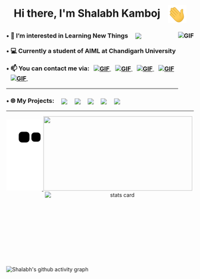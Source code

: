 <h1 align="Center">  
  Hi there, I'm Shalabh Kamboj &nbsp; 
  <img src="https://raw.githubusercontent.com/ABSphreak/ABSphreak/master/gifs/Hi.gif" width="50" valign="middle">
</h1>
  
<h3>
  <img align="right" alt="GIF" height="210px" src="https://shalabhkamboj.vercel.app/assets/img/og.jpg">
  • 👀 I’m interested in Learning New Things &nbsp;&nbsp;&nbsp; <img src="https://komarev.com/ghpvc/?username=kambojshalabh35&color=00f609" valign="middle"> <br><br>
  • 💻 Currently a student of AIML at Chandigarh University<br><br>
  • 📫 You can contact me via: &nbsp;
  
  <a href="https://shalabhkamboj.vercel.app/">
    <img alt="GIF" height="25px" src="https://shalabhkamboj.vercel.app/assets/img/apple-touch-icon.jpg" valign="middle">
  </a>&nbsp;&nbsp;
  <a href="https://www.linkedin.com/in/kambojshalabh35">
    <img alt="GIF" height="25px" src="https://cdn-icons-png.flaticon.com/512/174/174857.png" valign="middle">
  </a>&nbsp;&nbsp;
  <a href="mailto:shalabhkamboj5300@gmail.com">
    <img alt="GIF" height="25px" src="https://cdn-icons-png.flaticon.com/512/732/732200.png" valign="middle">
  </a>&nbsp;&nbsp;
  <a href="https://twitter.com/kambojshalabh35">
    <img alt="GIF" height="25px" src="https://cdn-icons-png.flaticon.com/512/733/733579.png" valign="middle">
  </a>&nbsp;&nbsp;
  <a href="https://www.instagram.com/kambojshalabh35">
    <img alt="GIF" height="25px" src="https://cdn-icons-png.flaticon.com/512/174/174855.png" valign="middle">
  </a>&nbsp;&nbsp;
</h3>
 
<hr>
  
<h3>
  • 🌐 My Projects:&nbsp;&nbsp;&nbsp;&nbsp;
  <a href="https://denoviz.web.app/"> <img src="https://denoviz.web.app/assets/img/og.png" width="45" valign="middle"></a>&nbsp;&nbsp;&nbsp;&nbsp;
  <a href="https://easycircuitbuild.web.app/"><img src="https://easycircuitbuild.web.app/static/nav_icon.png" width="45" valign="middle"></a>&nbsp;&nbsp;&nbsp;&nbsp;
  <a href="https://starautoind.com/"><img src="https://starautoind.com/assets/img/favicon.png" width="45" valign="middle"></a>&nbsp;&nbsp;&nbsp;&nbsp;
  <a href="https://jmtherapy.in/"><img src="https://jmtherapy.in/assets/img/favicon.png" width="45" valign="middle"></a>&nbsp;&nbsp;&nbsp;&nbsp;
  <a href="https://mukeshcomputers.ml/"><img src="https://mukeshcomputers.ml/assets/img/favicon.png" width="45" valign="middle"></a>&nbsp;&nbsp;&nbsp;&nbsp;
</h3>

<hr>
  
<p>
  <a align= "center" href="https://github.com/kambojshalabh35">
    <img src="https://raw.githubusercontent.com/kambojshalabh35/kambojshalabh35/output/github-contribution-grid-snake.svg">
    <img height="200px" width="400" src="https://github-readme-stats.vercel.app/api?username=kambojshalabh35&count_private=true&show_icons=true&bg_color=0D1117&text_color=FEFEFE&icon_color=1F6FEA&title_color=38D252&border_color=FEFEFE" />
    <img align="right" alt= "stats card" height="200px" width="400" src="https://github-readme-streak-stats.herokuapp.com/?user=kambojshalabh35&theme=github-dark&border=FEFEFE">
  </a>
</p>

![Shalabh's github activity graph](https://activity-graph.herokuapp.com/graph?username=kambojshalabh35&bg_color=0D1117&color=38D252&point=FEFEFE&line=1F6FEA&hide_title=true)


<!---
kambojshalabh35/kambojshalabh35 is a ✨ special ✨ repository because its `README.md` (this file) appears on your GitHub profile.
You can click the Preview link to take a look at your changes.
--->
